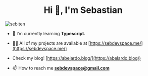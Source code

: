 <h1 align="center">Hi 👋, I'm Sebastian</h1>



<p align="left"> <img src="https://komarev.com/ghpvc/?username=sebiten&label=Profile%20views&color=0e75b6&style=flat" alt="sebiten" /> </p>


- 🌱 I’m currently learning **Typescript.**

- 👨‍💻 All of my projects are available at [https://sebdevspace.me/](https://sebdevspace.me/)

- Check my blog! [https://abelardo.blog/](https://abelardo.blog/)

- 📫 How to reach me **sebdevspace@gmail.com**


